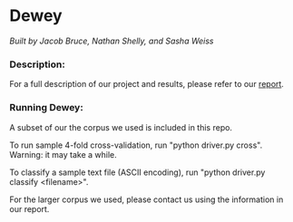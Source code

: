 # Dewey
<i>Built by Jacob Bruce, Nathan Shelly, and Sasha Weiss</i>

### Description:

For a full description of our project and results, please refer to our [report](https://dl.dropboxusercontent.com/u/91121320/Dewy-EECS349FinalReport.pdf "Dewey").

### Running Dewey:

A subset of our the corpus we used is included in this repo.

To run sample 4-fold cross-validation, run "python driver.py cross". Warning: it may take a while.

To classify a sample text file (ASCII encoding), run "python driver.py classify \<filename\>".

For the larger corpus we used, please contact us using the information in our report.

